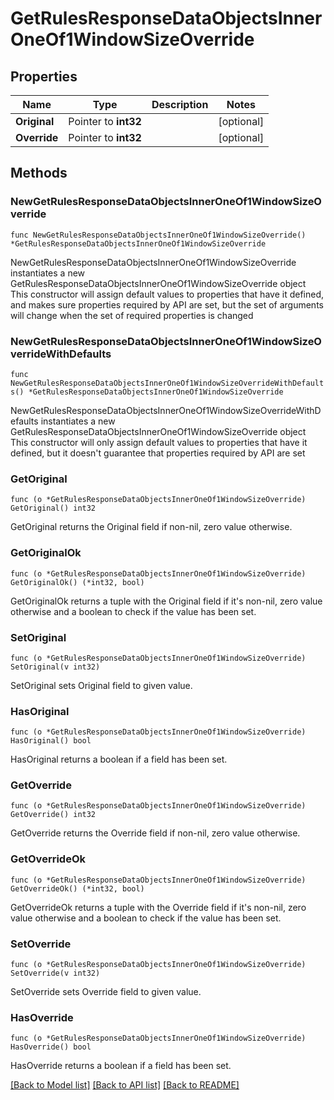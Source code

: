 # GetRulesResponseDataObjectsInnerOneOf1WindowSizeOverride

## Properties

Name | Type | Description | Notes
------------ | ------------- | ------------- | -------------
**Original** | Pointer to **int32** |  | [optional] 
**Override** | Pointer to **int32** |  | [optional] 

## Methods

### NewGetRulesResponseDataObjectsInnerOneOf1WindowSizeOverride

`func NewGetRulesResponseDataObjectsInnerOneOf1WindowSizeOverride() *GetRulesResponseDataObjectsInnerOneOf1WindowSizeOverride`

NewGetRulesResponseDataObjectsInnerOneOf1WindowSizeOverride instantiates a new GetRulesResponseDataObjectsInnerOneOf1WindowSizeOverride object
This constructor will assign default values to properties that have it defined,
and makes sure properties required by API are set, but the set of arguments
will change when the set of required properties is changed

### NewGetRulesResponseDataObjectsInnerOneOf1WindowSizeOverrideWithDefaults

`func NewGetRulesResponseDataObjectsInnerOneOf1WindowSizeOverrideWithDefaults() *GetRulesResponseDataObjectsInnerOneOf1WindowSizeOverride`

NewGetRulesResponseDataObjectsInnerOneOf1WindowSizeOverrideWithDefaults instantiates a new GetRulesResponseDataObjectsInnerOneOf1WindowSizeOverride object
This constructor will only assign default values to properties that have it defined,
but it doesn't guarantee that properties required by API are set

### GetOriginal

`func (o *GetRulesResponseDataObjectsInnerOneOf1WindowSizeOverride) GetOriginal() int32`

GetOriginal returns the Original field if non-nil, zero value otherwise.

### GetOriginalOk

`func (o *GetRulesResponseDataObjectsInnerOneOf1WindowSizeOverride) GetOriginalOk() (*int32, bool)`

GetOriginalOk returns a tuple with the Original field if it's non-nil, zero value otherwise
and a boolean to check if the value has been set.

### SetOriginal

`func (o *GetRulesResponseDataObjectsInnerOneOf1WindowSizeOverride) SetOriginal(v int32)`

SetOriginal sets Original field to given value.

### HasOriginal

`func (o *GetRulesResponseDataObjectsInnerOneOf1WindowSizeOverride) HasOriginal() bool`

HasOriginal returns a boolean if a field has been set.

### GetOverride

`func (o *GetRulesResponseDataObjectsInnerOneOf1WindowSizeOverride) GetOverride() int32`

GetOverride returns the Override field if non-nil, zero value otherwise.

### GetOverrideOk

`func (o *GetRulesResponseDataObjectsInnerOneOf1WindowSizeOverride) GetOverrideOk() (*int32, bool)`

GetOverrideOk returns a tuple with the Override field if it's non-nil, zero value otherwise
and a boolean to check if the value has been set.

### SetOverride

`func (o *GetRulesResponseDataObjectsInnerOneOf1WindowSizeOverride) SetOverride(v int32)`

SetOverride sets Override field to given value.

### HasOverride

`func (o *GetRulesResponseDataObjectsInnerOneOf1WindowSizeOverride) HasOverride() bool`

HasOverride returns a boolean if a field has been set.


[[Back to Model list]](../README.md#documentation-for-models) [[Back to API list]](../README.md#documentation-for-api-endpoints) [[Back to README]](../README.md)


